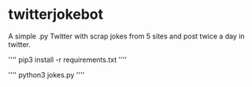 # twitterjokebot
A simple .py Twitter with scrap jokes from 5 sites and post twice a day in twitter.

''''
pip3 install -r requirements.txt 
''''


''''
python3 jokes.py
''''
